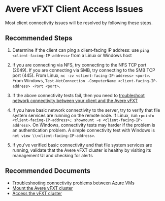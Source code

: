 <properties
    pageTitle="Avere vFXT Client Access Issues"
    description="Resolve issues with Avere vFXT client access."
    infoBubbleText="Avere vFXT Client Access Issues"
    service="microsoft.averevfxt"
    resource=""
    authors="jbut"
    ms.author="jebutl"
    displayOrder="1"
    articleId="averevfxt-clientaccessissues"
    diagnosticScenario=""
    selfHelpType="generic"
    supportTopicIds="32609686"
    resourceTags=""
    productPesIds="16506"
    cloudEnvironments="public"
/>

# Avere vFXT Client Access Issues

Most client connectivity issues will be resolved by following these steps.

## **Recommended Steps**

1. Determine if the client can ping a client-facing IP address: use `ping <client-facing-IP-address>` from a Linux or Windows host

2. If you are connecting via NFS, try connecting to the NFS TCP port (2049). If you are connecting via SMB, try connecting to the SMB TCP port (445). From Linux, `nc -zv <client-facing-IP-address> <port>`. From Windows, `Test-NetConnection -ComputerName <client-facing-IP-address> -Port <port>`.

3. If the above connectivity tests fail, then you need to [troubleshoot network connectivity between your client and the Avere vFXT](https://docs.microsoft.com/azure/virtual-network/virtual-network-troubleshoot-connectivity-problem-between-vms)

4. If you have basic network connectivity to the server, try to verify that file system services are running on the remote node. If Linux, run `rpcinfo <client-facing-IP-address>; showmount -e <client-facing-IP-address>`. On Windows, connectivity tests may harder if the problem is an authentication problem. A simple connectivity test with Windows is `net view \\<client-facing-IP-address>`.

5. If you've verified basic connectivity and that file system services are running, validate that the Avere vFXT cluster is healthy by visiting its management UI and checking for alerts

## **Recommended Documents**

* [Troubleshooting connectivity problems between Azure VMs](https://docs.microsoft.com/azure/virtual-network/virtual-network-troubleshoot-connectivity-problem-between-vms)
* [Mount the Avere vFXT cluster](https://docs.microsoft.com/azure/avere-vfxt/avere-vfxt-mount-clients)
* [Access the vFXT cluster](https://docs.microsoft.com/azure/avere-vfxt/avere-vfxt-cluster-gui)
